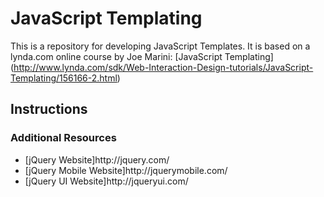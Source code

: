 JavaScript Templating
=====================
This is a repository for developing JavaScript Templates. It is based on a lynda.com online course by Joe Marini: [JavaScript Templating] (http://www.lynda.com/sdk/Web-Interaction-Design-tutorials/JavaScript-Templating/156166-2.html) 

## Instructions

### Additional Resources
<ul>
<li>[jQuery Website]http://jquery.com/</li>
<li>[jQuery Mobile Website]http://jquerymobile.com/</li>
<li>[jQuery UI Website]http://jqueryui.com/</li>
</ul>
